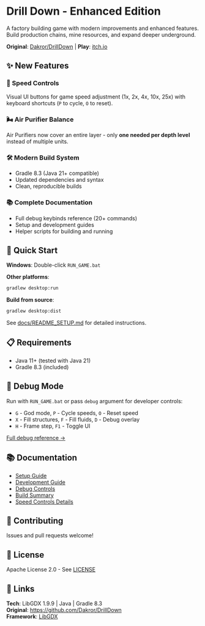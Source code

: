 # Drill Down - Enhanced Edition

A factory building game with modern improvements and enhanced features. Build production chains, mine resources, and expand deeper underground.

**Original**: [Dakror/DrillDown](https://github.com/Dakror/DrillDown) | **Play**: [itch.io](https://dakror.itch.io/drill-down)

## ✨ New Features

### 🚀 Speed Controls
Visual UI buttons for game speed adjustment (1x, 2x, 4x, 10x, 25x) with keyboard shortcuts (`P` to cycle, `O` to reset).

### 🌬️ Air Purifier Balance
Air Purifiers now cover an entire layer - only **one needed per depth level** instead of multiple units.

### 🛠️ Modern Build System
- Gradle 8.3 (Java 21+ compatible)
- Updated dependencies and syntax
- Clean, reproducible builds

### 📚 Complete Documentation
- Full debug keybinds reference (20+ commands)
- Setup and development guides
- Helper scripts for building and running

## 🚀 Quick Start

**Windows**: Double-click `RUN_GAME.bat`

**Other platforms**:
```bash
gradlew desktop:run
```

**Build from source**:
```bash
gradlew desktop:dist
```

See [docs/README_SETUP.md](docs/README_SETUP.md) for detailed instructions.

## 📋 Requirements

- Java 11+ (tested with Java 21)
- Gradle 8.3 (included)

## 🐛 Debug Mode

Run with `RUN_GAME.bat` or pass `debug` argument for developer controls:
- `G` - God mode, `P` - Cycle speeds, `O` - Reset speed
- `X` - Fill structures, `F` - Fill fluids, `D` - Debug overlay
- `H` - Frame step, `F1` - Toggle UI

[Full debug reference →](docs/DEBUG_CONTROLS.md)

## 📚 Documentation

- [Setup Guide](docs/README_SETUP.md)
- [Development Guide](docs/DEVELOPMENT_GUIDE.md)
- [Debug Controls](docs/DEBUG_CONTROLS.md)
- [Build Summary](docs/BUILD_SUMMARY.md)
- [Speed Controls Details](docs/SPEED_CONTROLS_IMPLEMENTATION_SUMMARY.md)

## 🤝 Contributing

Issues and pull requests welcome!

## 📄 License

Apache License 2.0 - See [LICENSE](LICENSE)

## 🔗 Links

**Tech**: LibGDX 1.9.9 | Java | Gradle 8.3  
**Original**: https://github.com/Dakror/DrillDown  
**Framework**: [LibGDX](https://libgdx.com/)
